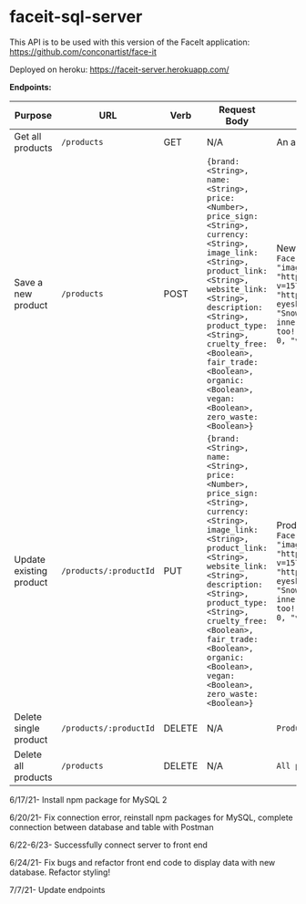 # faceit-sql-server

This API is to be used with this version of the FaceIt application: https://github.com/conconartist/face-it


Deployed on heroku: https://faceit-server.herokuapp.com/

**Endpoints:**

| Purpose                 | URL                    | Verb   | Request Body | Sample Success Response                          |
| ----------------------- | ---------------------- | ------ | ------------ | ------------------------------------------------ |
| Get all products        | `/products`            | GET    | N/A          | An array of objects: `{products: [{}, {}, ...]}` |
| Save a new product      | `/products`            | POST   | `{brand: <String>, name: <String>, price: <Number>, price_sign: <String>, currency: <String>, image_link: <String>, product_link: <String>, website_link: <String>, description: <String>, product_type: <String>, cruelty_free: <Boolean>, fair_trade: <Boolean>, organic: <Boolean>, vegan: <Boolean>, zero_waste: <Boolean>}` | New product added to database: `{"id": 5, "brand": "raw elements", "name": "Tinted Face Moisturizer SPF 30", "price": "17.99", "price_sign": "$", "currency": null, "image_link": "https://cdn.shopify.com/s/files/1/0387/4965/products/SnowPeachSWATCH_1024x1024.jpg?v=1571439561", "product_link": "https://www.rootpretty.com/collections/makeup/products/snow-peach-pressed-eyeshadow-pigment", "website_link": "https://www.rootpretty.com", "description": "Snow Peach is a soft shimmery peach, perfect for highlighting your brow bone & inner tear duct. But don\\'t stop there - Snow Peach makes a beautiful lid shade, too!", "product_type": "eyeshadow", "cruelty_free": 1, "fair_trade": 0, "organic": 0, "vegan": 1, "zero_waste": 1}` |
| Update existing product | `/products/:productId` | PUT    | `{brand: <String>, name: <String>, price: <Number>, price_sign: <String>, currency: <String>, image_link: <String>, product_link: <String>, website_link: <String>, description: <String>, product_type: <String>, cruelty_free: <Boolean>, fair_trade: <Boolean>, organic: <Boolean>, vegan: <Boolean>, zero_waste: <Boolean>}` | Product by ID updated in database: `{"id": 5, "brand": "raw elements", "name": "Tinted Face Moisturizer SPF 30", "price": "17.99", "price_sign": "$", "currency": null, "image_link": "https://cdn.shopify.com/s/files/1/0387/4965/products/SnowPeachSWATCH_1024x1024.jpg?v=1571439561", "product_link": "https://www.rootpretty.com/collections/makeup/products/snow-peach-pressed-eyeshadow-pigment", "website_link": "https://www.rootpretty.com", "description": "Snow Peach is a soft shimmery peach, perfect for highlighting your brow bone & inner tear duct. But don\\'t stop there - Snow Peach makes a beautiful lid shade, too!", "product_type": "eyeshadow", "cruelty_free": 1, "fair_trade": 0, "organic": 0, "vegan": 1, "zero_waste": 1}` |
| Delete single product   | `/products/:productId` | DELETE | N/A         | `Product was deleted successfully.` |
| Delete all products     | `/products`            | DELETE | N/A         | `All products were deleted successfully.` |


6/17/21- Install npm package for MySQL 2

6/20/21- Fix connection error, reinstall npm packages for MySQL, complete connection between database and table with Postman

6/22-6/23- Successfully connect server to front end

6/24/21- Fix bugs and refactor front end code to display data with new database. Refactor styling! 

7/7/21- Update endpoints